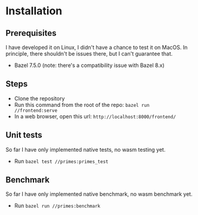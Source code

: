 # Installation
## Prerequisites
I have developed it on Linux, I didn't have a chance to test it on MacOS. In principle, there shouldn't be issues there, but I can't guarantee that.
- Bazel 7.5.0 (note: there's a compatibility issue with Bazel 8.x)
## Steps
- Clone the repository
- Run this command from the root of the repo:
    `bazel run //frontend:serve`
- In a web browser, open this url:
    `http://localhost:8000/frontend/`
## Unit tests
So far I have only implemented native tests, no wasm testing yet.
- Run `bazel test //primes:primes_test`
## Benchmark
So far I have only implemented native benchmark, no wasm benchmark yet.
- Run `bazel run //primes:benchmark`
